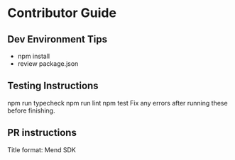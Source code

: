 # Contributor Guide

## Dev Environment Tips

- npm install
- review package.json

## Testing Instructions

npm run typecheck
npm run lint
npm test
Fix any errors after running these before finishing.

## PR instructions

Title format: Mend SDK <Title>
